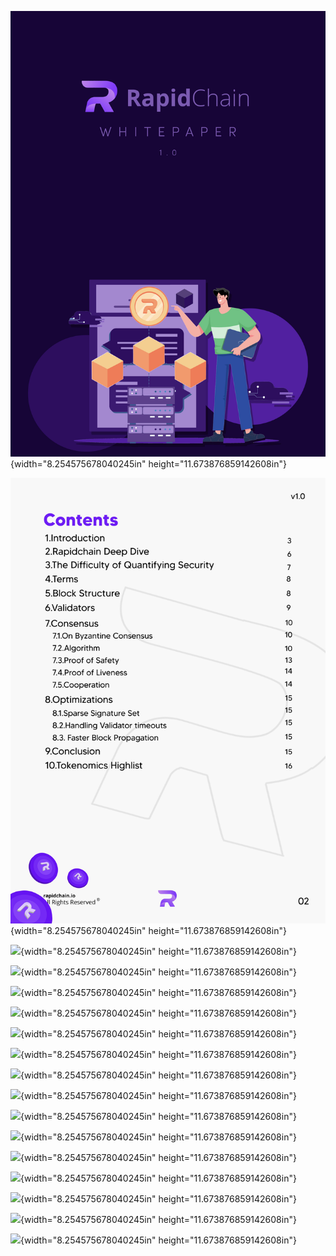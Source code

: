 ![](./bpofhlvn.png){width="8.254575678040245in"
height="11.673876859142608in"}

![](./vd1lrzsf.png){width="8.254575678040245in"
height="11.673876859142608in"}

![](./io3xsyla.png){width="8.254575678040245in"
height="11.673876859142608in"}

![](./ffrw1umb.png){width="8.254575678040245in"
height="11.673876859142608in"}

![](./iyhgmwet.png){width="8.254575678040245in"
height="11.673876859142608in"}

![](./ox1wzhub.png){width="8.254575678040245in"
height="11.673876859142608in"}

![](./mzr4xmxq.png){width="8.254575678040245in"
height="11.673876859142608in"}

![](./clagjo1i.png){width="8.254575678040245in"
height="11.673876859142608in"}

![](./r2pealtf.png){width="8.254575678040245in"
height="11.673876859142608in"}

![](./14v1ddv3.png){width="8.254575678040245in"
height="11.673876859142608in"}

![](./4dp444ie.png){width="8.254575678040245in"
height="11.673876859142608in"}

![](./h230mrc4.png){width="8.254575678040245in"
height="11.673876859142608in"}

![](./eusu102k.png){width="8.254575678040245in"
height="11.673876859142608in"}

![](./i54iozvb.png){width="8.254575678040245in"
height="11.673876859142608in"}

![](./dltm2pae.png){width="8.254575678040245in"
height="11.673876859142608in"}

![](./itfna4tj.png){width="8.254575678040245in"
height="11.673876859142608in"}

![](./clkuwats.png){width="8.254575678040245in"
height="11.673876859142608in"}
